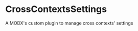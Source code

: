 CrossContextsSettings
=====================

A MODX's custom plugin to manage cross contexts' settings
